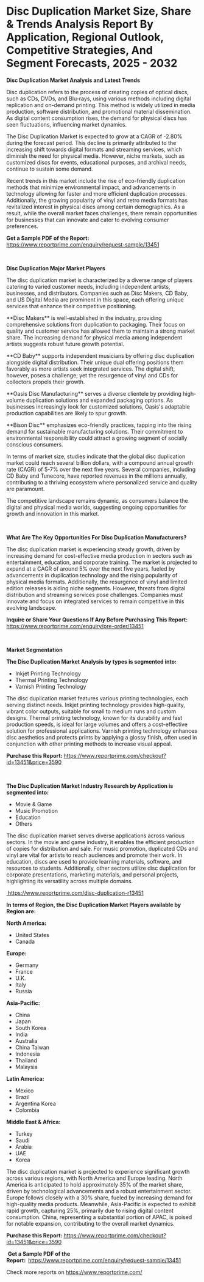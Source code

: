 <p><h1>Disc Duplication Market Size, Share & Trends Analysis Report By Application, Regional Outlook, Competitive Strategies, And Segment Forecasts, 2025 - 2032</h1></p><p><strong>Disc Duplication Market Analysis and Latest Trends</strong></p>
<p><p>Disc duplication refers to the process of creating copies of optical discs, such as CDs, DVDs, and Blu-rays, using various methods including digital replication and on-demand printing. This method is widely utilized in media production, software distribution, and promotional material dissemination. As digital content consumption rises, the demand for physical discs has seen fluctuations, influencing market dynamics.</p><p>The Disc Duplication Market is expected to grow at a CAGR of -2.80% during the forecast period. This decline is primarily attributed to the increasing shift towards digital formats and streaming services, which diminish the need for physical media. However, niche markets, such as customized discs for events, educational purposes, and archival needs, continue to sustain some demand. </p><p>Recent trends in this market include the rise of eco-friendly duplication methods that minimize environmental impact, and advancements in technology allowing for faster and more efficient duplication processes. Additionally, the growing popularity of vinyl and retro media formats has revitalized interest in physical discs among certain demographics. As a result, while the overall market faces challenges, there remain opportunities for businesses that can innovate and cater to evolving consumer preferences.</p></p>
<p><strong>Get a Sample PDF of the Report:&nbsp;</strong> <a href="https://www.reportprime.com/enquiry/request-sample/13451?utm_campaign=3115&utm_medium=2&utm_source=Github&utm_content=ia&utm_term=20032025&utm_id=disc-duplication">https://www.reportprime.com/enquiry/request-sample/13451</a></p>
<p>&nbsp;</p>
<p><strong>Disc Duplication Major Market Players</strong></p>
<p><p>The disc duplication market is characterized by a diverse range of players catering to varied customer needs, including independent artists, businesses, and distributors. Companies such as Disc Makers, CD Baby, and US Digital Media are prominent in this space, each offering unique services that enhance their competitive positioning.</p><p>**Disc Makers** is well-established in the industry, providing comprehensive solutions from duplication to packaging. Their focus on quality and customer service has allowed them to maintain a strong market share. The increasing demand for physical media among independent artists suggests robust future growth potential.</p><p>**CD Baby** supports independent musicians by offering disc duplication alongside digital distribution. Their unique dual offering positions them favorably as more artists seek integrated services. The digital shift, however, poses a challenge; yet the resurgence of vinyl and CDs for collectors propels their growth.</p><p>**Oasis Disc Manufacturing** serves a diverse clientele by providing high-volume duplication solutions and expanded packaging options. As businesses increasingly look for customized solutions, Oasis's adaptable production capabilities are likely to spur growth.</p><p>**Bison Disc** emphasizes eco-friendly practices, tapping into the rising demand for sustainable manufacturing solutions. Their commitment to environmental responsibility could attract a growing segment of socially conscious consumers.</p><p>In terms of market size, studies indicate that the global disc duplication market could reach several billion dollars, with a compound annual growth rate (CAGR) of 5-7% over the next five years. Several companies, including CD Baby and Tunecore, have reported revenues in the millions annually, contributing to a thriving ecosystem where personalized service and quality are paramount.</p><p>The competitive landscape remains dynamic, as consumers balance the digital and physical media worlds, suggesting ongoing opportunities for growth and innovation in this market.</p></p>
<p>&nbsp;</p>
<p><strong>What Are The Key Opportunities For Disc Duplication Manufacturers?</strong></p>
<p><p>The disc duplication market is experiencing steady growth, driven by increasing demand for cost-effective media production in sectors such as entertainment, education, and corporate training. The market is projected to expand at a CAGR of around 5% over the next five years, fueled by advancements in duplication technology and the rising popularity of physical media formats. Additionally, the resurgence of vinyl and limited edition releases is aiding niche segments. However, threats from digital distribution and streaming services pose challenges. Companies must innovate and focus on integrated services to remain competitive in this evolving landscape.</p></p>
<p><strong>Inquire or Share Your Questions If Any Before Purchasing This Report:</strong> <a href="https://www.reportprime.com/enquiry/pre-order/13451?utm_campaign=3115&utm_medium=2&utm_source=Github&utm_content=ia&utm_term=20032025&utm_id=disc-duplication">https://www.reportprime.com/enquiry/pre-order/13451</a></p>
<p>&nbsp;</p>
<p><strong>Market Segmentation</strong></p>
<p><strong>The Disc Duplication Market Analysis by types is segmented into:</strong></p>
<p><ul><li>Inkjet Printing Technology</li><li>Thermal Printing Technology</li><li>Varnish Printing Technology</li></ul></p>
<p><p>The disc duplication market features various printing technologies, each serving distinct needs. Inkjet printing technology provides high-quality, vibrant color outputs, suitable for small to medium runs and custom designs. Thermal printing technology, known for its durability and fast production speeds, is ideal for large volumes and offers a cost-effective solution for professional applications. Varnish printing technology enhances disc aesthetics and protects prints by applying a glossy finish, often used in conjunction with other printing methods to increase visual appeal.</p></p>
<p><strong>Purchase this Report:&nbsp;</strong><a href="https://www.reportprime.com/checkout?id=13451&price=3590&utm_campaign=3115&utm_medium=2&utm_source=Github&utm_content=ia&utm_term=20032025&utm_id=disc-duplication">https://www.reportprime.com/checkout?id=13451&price=3590</a></p>
<p>&nbsp;</p>
<p><strong>The Disc Duplication Market Industry Research by Application is segmented into:</strong></p>
<p><ul><li>Movie & Game</li><li>Music Promotion</li><li>Education</li><li>Others</li></ul></p>
<p><p>The disc duplication market serves diverse applications across various sectors. In the movie and game industry, it enables the efficient production of copies for distribution and sale. For music promotion, duplicated CDs and vinyl are vital for artists to reach audiences and promote their work. In education, discs are used to provide learning materials, software, and resources to students. Additionally, other sectors utilize disc duplication for corporate presentations, marketing materials, and personal projects, highlighting its versatility across multiple domains.</p></p>
<p><a href="https://www.reportprime.com/disc-duplication-r13451?utm_campaign=3115&utm_medium=2&utm_source=Github&utm_content=ia&utm_term=20032025&utm_id=disc-duplication">&nbsp;https://www.reportprime.com/disc-duplication-r13451</a></p>
<p><strong>In terms of Region, the Disc Duplication Market Players available by Region are:</strong></p>
<p>
    <p> <strong> North America: </strong>
        <ul>
            <li>United States</li>
            <li>Canada</li>
        </ul>
        </p> 
    <p> <strong> Europe: </strong>
        <ul>
            <li>Germany</li>
            <li>France</li>
            <li>U.K.</li>
            <li>Italy</li>
            <li>Russia</li>
        </ul>
        </p> 
    <p> <strong> Asia-Pacific: </strong>
        <ul>
            <li>China</li>
            <li>Japan</li>
            <li>South Korea</li>
            <li>India</li>
            <li>Australia</li>
            <li>China Taiwan</li>
            <li>Indonesia</li>
            <li>Thailand</li>
            <li>Malaysia</li>
        </ul>
        </p> 
    <p> <strong> Latin America: </strong>
        <ul>
            <li>Mexico</li>
            <li>Brazil</li>
            <li>Argentina Korea</li>
            <li>Colombia</li>
        </ul>
        </p> 
    <p> <strong> Middle East & Africa: </strong>
        <ul>
            <li>Turkey</li>
            <li>Saudi</li>
            <li>Arabia</li>
            <li>UAE</li>
            <li>Korea</li>
        </ul>
    </p>
    </p>
<p><p>The disc duplication market is projected to experience significant growth across various regions, with North America and Europe leading. North America is anticipated to hold approximately 35% of the market share, driven by technological advancements and a robust entertainment sector. Europe follows closely with a 30% share, fueled by increasing demand for high-quality media products. Meanwhile, Asia-Pacific is expected to exhibit rapid growth, capturing 25%, primarily due to rising digital content consumption. China, representing a substantial portion of APAC, is poised for notable expansion, contributing to the overall market dynamics.</p></p>
<p><strong>Purchase this Report: </strong><a href="https://www.reportprime.com/checkout?id=13451&price=3590&utm_campaign=3115&utm_medium=2&utm_source=Github&utm_content=ia&utm_term=20032025&utm_id=disc-duplication">https://www.reportprime.com/checkout?id=13451&price=3590</a></p>
<p>&nbsp;<strong>Get a Sample PDF of the Report:&nbsp;&nbsp;</strong><a href="https://www.reportprime.com/enquiry/request-sample/13451?utm_campaign=3115&utm_medium=2&utm_source=Github&utm_content=ia&utm_term=20032025&utm_id=disc-duplication">https://www.reportprime.com/enquiry/request-sample/13451</a></p>
<p><strong></strong></p>
<p>Check more reports on <a href="https://www.reportprime.com/?utm_campaign=3115&utm_medium=2&utm_source=Github&utm_content=ia&utm_term=20032025&utm_id=disc-duplication">https://www.reportprime.com/</a></p>